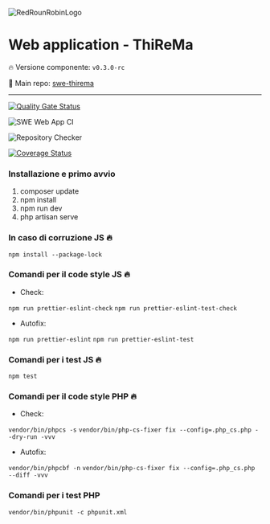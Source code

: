 ![RedRounRobinLogo](https://i.imgur.com/3Dcv4vs.png)

# Web application - ThiReMa

:fire: Versione componente: `v0.3.0-rc` 

:pushpin: Main repo: [swe-thirema](https://github.com/RedRoundRobin/swe-thirema)

---

[![Quality Gate Status](https://sonarcloud.io/api/project_badges/measure?project=RedRoundRobin_swe-webapp&metric=alert_status)](https://sonarcloud.io/dashboard?id=RedRoundRobin_swe-webapp)

![SWE Web App CI](https://github.com/RedRoundRobin/swe-webapp/workflows/SWE%20Web%20App%20CI/badge.svg)

![Repository Checker](https://github.com/RedRoundRobin/swe-webapp/workflows/Repository%20Checker/badge.svg)

[![Coverage Status](https://coveralls.io/repos/github/RedRoundRobin/swe-webapp/badge.svg?branch=develop)](https://coveralls.io/github/RedRoundRobin/swe-webapp?branch=develop)


### Installazione e primo avvio

1. composer update
2. npm install
3. npm run dev
4. php artisan serve


### In caso di corruzione JS :fire:

`npm install --package-lock`

### Comandi per il code style JS :fire:

- Check:

`npm run prettier-eslint-check`
`npm run prettier-eslint-test-check`

- Autofix:

`npm run prettier-eslint`
`npm run prettier-eslint-test`


### Comandi per i test JS :fire:

`npm test`


### Comandi per il code style PHP :fire:

- Check:

`vendor/bin/phpcs -s`
`vendor/bin/php-cs-fixer fix --config=.php_cs.php --dry-run -vvv`

- Autofix: 

`vendor/bin/phpcbf -n`
`vendor/bin/php-cs-fixer fix --config=.php_cs.php --diff -vvv`


### Comandi per i test PHP

`vendor/bin/phpunit -c phpunit.xml`

